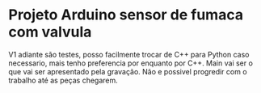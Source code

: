 # Projeto Arduino sensor de fumaca com valvula
 
V1 adiante são testes, posso facilmente trocar de C++ para Python caso necessario, mais tenho preferencia por enquanto por C++.
Main vai ser o que vai ser apresentado pela gravação.
Não e possivel progredir com o trabalho até as peças chegarem.